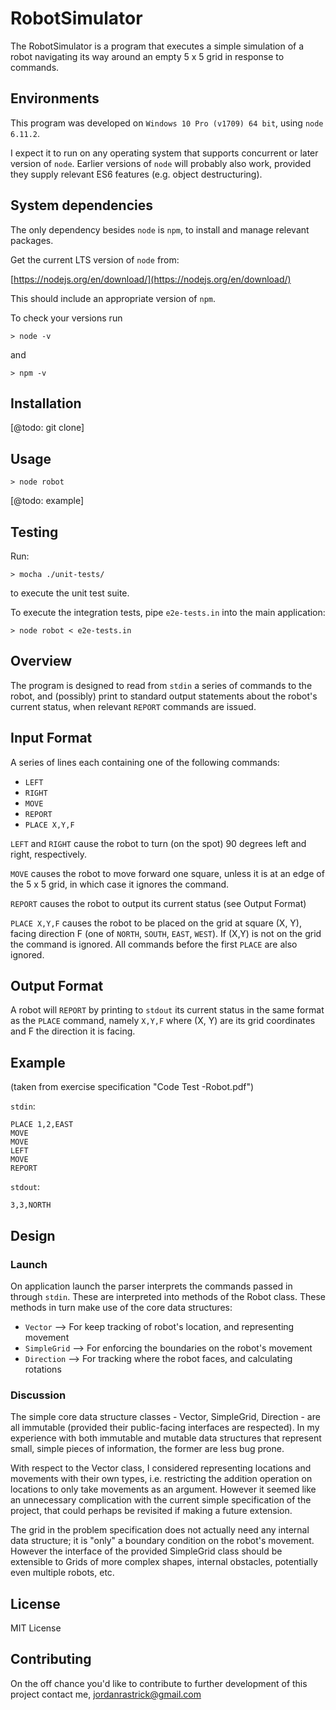 # RobotSimulator

The RobotSimulator is a program that executes a simple simulation of a robot navigating its way around an empty 5 x 5 grid in response to commands. 

## Environments 

This program was developed on `Windows 10 Pro (v1709) 64 bit`, using `node 6.11.2`.  

I expect it to run on any operating system that supports concurrent or later version of `node`. Earlier versions of `node` will probably also work, provided they supply relevant ES6 features (e.g. object destructuring).

## System dependencies

The only dependency besides `node` is `npm`, to install and manage relevant packages.

Get the current LTS version of `node` from:

[https://nodejs.org/en/download/](https://nodejs.org/en/download/)

This should include an appropriate version of `npm`. 

To check your versions run

`> node -v`

and 

`> npm -v`

## Installation

[@todo: git clone]

## Usage

`> node robot`

[@todo: example]


## Testing

Run:

`> mocha ./unit-tests/` 

to execute the unit test suite. 

To execute the integration tests, pipe `e2e-tests.in` into the main application:

`> node robot < e2e-tests.in`

## Overview

The program is designed to read from `stdin` a series of commands to the robot, and (possibly) print to standard output statements about the robot's current status, when relevant `REPORT` commands are issued. 

## Input Format

A series of lines each containing one of the following commands:

* `LEFT`
* `RIGHT`
* `MOVE`
* `REPORT`
* `PLACE X,Y,F`

`LEFT` and `RIGHT` cause the robot to turn (on the spot) 90 degrees left and right, respectively.

`MOVE` causes the robot to move forward one square, unless it is at an edge of the 5 x 5 grid, in which case it ignores the command.

`REPORT` causes the robot to output its current status (see Output Format)

`PLACE X,Y,F` causes the robot to be placed on the grid at square (X, Y), facing direction F (one of `NORTH`, `SOUTH`, `EAST`, `WEST`). If (X,Y) is not on the grid the command is ignored. All commands before the first `PLACE` are also ignored.


## Output Format

A robot will `REPORT` by printing to `stdout` its current status in the same format as  the `PLACE` command, namely `X,Y,F` where (X, Y) are its grid coordinates and F the direction it is facing.


## Example

(taken from exercise specification "Code Test -Robot.pdf")

`stdin`:
```
PLACE 1,2,EAST
MOVE
MOVE
LEFT
MOVE
REPORT
```

`stdout`:
```
3,3,NORTH
```


## Design

### Launch

On application launch the parser interprets the commands passed in through `stdin`. These are interpreted into methods of the Robot class. These methods in turn make use of the core data structures:
  * `Vector` --> For keep tracking of robot's location, and representing movement
  * `SimpleGrid` --> For enforcing the boundaries on the robot's movement
  * `Direction` --> For tracking where the robot faces, and calculating rotations   

### Discussion

The simple core data structure classes - Vector, SimpleGrid, Direction - are all immutable (provided their public-facing interfaces are respected). In my experience with both immutable and mutable data structures that represent small, simple pieces of information, the former are less bug prone.    

With respect to the Vector class, I considered representing locations and movements with their own types, i.e. restricting the addition operation on locations to only take movements as an argument. However it seemed like an unnecessary complication with the current simple specification of the project, that could perhaps be revisited if making a future extension.

The grid in the problem specification does not actually need any internal data structure; it is "only" a boundary condition on the robot's movement. However the interface of the provided SimpleGrid class should be extensible to Grids of more complex shapes, internal obstacles, potentially even multiple robots, etc.



## License 

MIT License

## Contributing

On the off chance you'd like to contribute to further development of this project contact me, [jordanrastrick@gmail.com](jordanrastrick@gmail.com)

